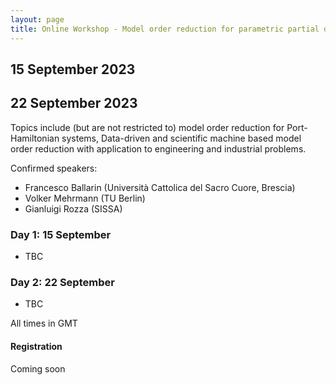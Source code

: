 ```yaml
---
layout: page
title: Online Workshop - Model order reduction for parametric partial differential equations
---
```


## 15 September 2023
## 22 September 2023

Topics include (but are not restricted to) model order reduction for
Port-Hamiltonian systems, Data-driven and scientific machine based
model order reduction with application to engineering and industrial
problems.

Confirmed speakers:
* Francesco Ballarin (Università Cattolica del Sacro Cuore, Brescia)
* Volker Mehrmann (TU Berlin)
* Gianluigi Rozza (SISSA)

### Day 1: 15 September

- TBC

<!--- 13.00-13.15 Introduction --->
<!--- 13.15-14.15 Silvia Bertoluzza: [_Coupling black box solvers under minimal assumptions_](#silvia-bertoluzza-coupling-black-box-solvers-under-minimal-assumptions) [recording](https://youtu.be/zWtJidU7GFs) --->


### Day 2: 22 September

- TBC

All times in GMT


#### Registration

Coming soon

<!--- [Registration](https://www.eventbrite.co.uk/e/online-workshop-mathematical-theory-of-coupling-methods-for-pdes-tickets-420629453017) is required to access the Zoom Webinar --->

